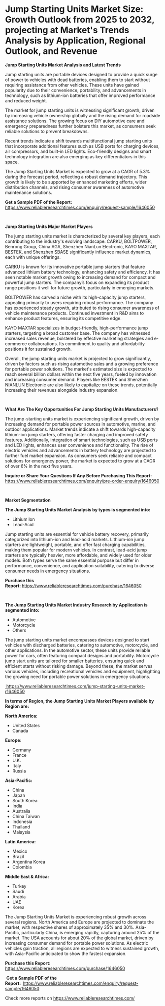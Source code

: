 <p><h1>Jump Starting Units Market Size: Growth Outlook from 2025 to 2032, projecting at Market's Trends Analysis by Application, Regional Outlook, and Revenue</h1></p><p><strong>Jump Starting Units Market Analysis and Latest Trends</strong></p>
<p><p>Jump starting units are portable devices designed to provide a quick surge of power to vehicles with dead batteries, enabling them to start without requiring assistance from other vehicles. These units have gained popularity due to their convenience, portability, and advancements in technology, such as lithium-ion batteries that offer improved performance and reduced weight.</p><p>The market for jump starting units is witnessing significant growth, driven by increasing vehicle ownership globally and the rising demand for roadside assistance solutions. The growing focus on DIY automotive care and emergency preparedness further bolsters this market, as consumers seek reliable solutions to prevent breakdowns.</p><p>Recent trends indicate a shift towards multifunctional jump starting units that incorporate additional features such as USB ports for charging devices, air compressors, and built-in LED lights. Eco-friendly designs and smart technology integration are also emerging as key differentiators in this space. </p><p>The Jump Starting Units Market is expected to grow at a CAGR of 5.3% during the forecast period, reflecting a robust demand trajectory. This growth is likely to be supported by enhanced marketing efforts, wider distribution channels, and rising consumer awareness of automotive maintenance solutions.</p></p>
<p><strong>Get a Sample PDF of the Report:&nbsp;</strong> <a href="https://www.reliableresearchtimes.com/enquiry/request-sample/1646050?utm_campaign=2220&utm_medium=2&utm_source=Github&utm_content=ia&utm_term=29032025&utm_id=jump-starting-units">https://www.reliableresearchtimes.com/enquiry/request-sample/1646050</a></p>
<p>&nbsp;</p>
<p><strong>Jump Starting Units Major Market Players</strong></p>
<p><p>The jump starting units market is characterized by several key players, each contributing to the industry's evolving landscape. CARKU, BOLTPOWER, Benrong Group, China AGA, Shenzhen NianLun Electronic, KAYO MAXTAR, BESTEK, and Shenzhen SBASE significantly influence market dynamics, each with unique offerings.</p><p>CARKU is known for its innovative portable jump starters that feature advanced lithium battery technology, enhancing safety and efficiency. It has seen notable market growth owing to increasing demand for compact and powerful jump starters. The company’s focus on expanding its product range positions it well for future growth, particularly in emerging markets.</p><p>BOLTPOWER has carved a niche with its high-capacity jump starters, appealing primarily to users requiring robust performance. The company has experienced steady growth, attributed to rising consumer awareness of vehicle maintenance products. Continued investment in R&D aims to enhance product features, ensuring its competitive edge.</p><p>KAYO MAXTAR specializes in budget-friendly, high-performance jump starters, targeting a broad customer base. The company has witnessed increased sales revenue, bolstered by effective marketing strategies and e-commerce collaborations. Its commitment to quality and affordability positions it for sustained growth.</p><p>Overall, the jump starting units market is projected to grow significantly, driven by factors such as rising automotive sales and a growing preference for portable power solutions. The market's estimated size is expected to reach several billion dollars within the next five years, fueled by innovation and increasing consumer demand. Players like BESTEK and Shenzhen NIANLUN Electronic are also likely to capitalize on these trends, potentially increasing their revenues alongside industry expansion.</p></p>
<p>&nbsp;</p>
<p><strong>What Are The Key Opportunities For Jump Starting Units Manufacturers?</strong></p>
<p><p>The jump-starting units market is experiencing significant growth, driven by increasing demand for portable power sources in automotive, marine, and outdoor applications. Market trends indicate a shift towards high-capacity lithium-ion jump starters, offering faster charging and improved safety features. Additionally, integration of smart technologies, such as USB ports and LED lights, enhances user convenience and functionality. The rise of electric vehicles and advancements in battery technology are projected to further fuel market expansion. As consumers seek reliable and compact solutions for emergency power, the market is expected to grow at a CAGR of over 6% in the next five years.</p></p>
<p><strong>Inquire or Share Your Questions If Any Before Purchasing This Report:</strong> <a href="https://www.reliableresearchtimes.com/enquiry/pre-order-enquiry/1646050?utm_campaign=2220&utm_medium=2&utm_source=Github&utm_content=ia&utm_term=29032025&utm_id=jump-starting-units">https://www.reliableresearchtimes.com/enquiry/pre-order-enquiry/1646050</a></p>
<p>&nbsp;</p>
<p><strong>Market Segmentation</strong></p>
<p><strong>The Jump Starting Units Market Analysis by types is segmented into:</strong></p>
<p><ul><li>Lithium Ion</li><li>Lead-Acid</li></ul></p>
<p><p>Jump starting units are essential for vehicle battery recovery, primarily categorized into lithium-ion and lead-acid markets. Lithium-ion jump starters are lightweight, portable, and offer fast charging capabilities, making them popular for modern vehicles. In contrast, lead-acid jump starters are typically heavier, more affordable, and widely used for older models. Both types serve the same essential purpose but differ in performance, convenience, and application suitability, catering to diverse consumer needs in emergency situations.</p></p>
<p><strong>Purchase this Report:&nbsp;</strong><a href="https://www.reliableresearchtimes.com/purchase/1646050?utm_campaign=2220&utm_medium=2&utm_source=Github&utm_content=ia&utm_term=29032025&utm_id=jump-starting-units">https://www.reliableresearchtimes.com/purchase/1646050</a></p>
<p>&nbsp;</p>
<p><strong>The Jump Starting Units Market Industry Research by Application is segmented into:</strong></p>
<p><ul><li>Automotive</li><li>Motorcycle</li><li>Others</li></ul></p>
<p><p>The jump starting units market encompasses devices designed to start vehicles with discharged batteries, catering to automotive, motorcycle, and other applications. In the automotive sector, these units provide reliable power for cars, often featuring compact designs and portability. Motorcycle jump start units are tailored for smaller batteries, ensuring quick and efficient starts without risking damage. Beyond these, the market serves various vehicles, including recreational vehicles and equipment, highlighting the growing need for portable power solutions in emergency situations.</p></p>
<p><a href="https://www.reliableresearchtimes.com/jump-starting-units-market-r1646050?utm_campaign=2220&utm_medium=2&utm_source=Github&utm_content=ia&utm_term=29032025&utm_id=jump-starting-units">&nbsp;https://www.reliableresearchtimes.com/jump-starting-units-market-r1646050</a></p>
<p><strong>In terms of Region, the Jump Starting Units Market Players available by Region are:</strong></p>
<p>
    <p> <strong> North America: </strong>
        <ul>
            <li>United States</li>
            <li>Canada</li>
        </ul>
        </p> 
    <p> <strong> Europe: </strong>
        <ul>
            <li>Germany</li>
            <li>France</li>
            <li>U.K.</li>
            <li>Italy</li>
            <li>Russia</li>
        </ul>
        </p> 
    <p> <strong> Asia-Pacific: </strong>
        <ul>
            <li>China</li>
            <li>Japan</li>
            <li>South Korea</li>
            <li>India</li>
            <li>Australia</li>
            <li>China Taiwan</li>
            <li>Indonesia</li>
            <li>Thailand</li>
            <li>Malaysia</li>
        </ul>
        </p> 
    <p> <strong> Latin America: </strong>
        <ul>
            <li>Mexico</li>
            <li>Brazil</li>
            <li>Argentina Korea</li>
            <li>Colombia</li>
        </ul>
        </p> 
    <p> <strong> Middle East & Africa: </strong>
        <ul>
            <li>Turkey</li>
            <li>Saudi</li>
            <li>Arabia</li>
            <li>UAE</li>
            <li>Korea</li>
        </ul>
    </p>
    </p>
<p><p>The Jump Starting Units Market is experiencing robust growth across several regions. North America and Europe are projected to dominate the market, with respective shares of approximately 35% and 30%. Asia-Pacific, particularly China, is emerging rapidly, capturing around 25% of the market. The USA accounts for about 20% of the global market, driven by increasing consumer demand for portable power solutions. As electric vehicles gain traction, all regions are expected to witness sustained growth, with Asia-Pacific anticipated to show the fastest expansion.</p></p>
<p><strong>Purchase this Report: </strong><a href="https://www.reliableresearchtimes.com/purchase/1646050?utm_campaign=2220&utm_medium=2&utm_source=Github&utm_content=ia&utm_term=29032025&utm_id=jump-starting-units">https://www.reliableresearchtimes.com/purchase/1646050</a></p>
<p>&nbsp;<strong>Get a Sample PDF of the Report:&nbsp;&nbsp;</strong><a href="https://www.reliableresearchtimes.com/enquiry/request-sample/1646050?utm_campaign=2220&utm_medium=2&utm_source=Github&utm_content=ia&utm_term=29032025&utm_id=jump-starting-units">https://www.reliableresearchtimes.com/enquiry/request-sample/1646050</a></p>
<p><strong></strong></p>
<p>Check more reports on <a href="https://www.reliableresearchtimes.com/?utm_campaign=2220&utm_medium=2&utm_source=Github&utm_content=ia&utm_term=29032025&utm_id=jump-starting-units">https://www.reliableresearchtimes.com/</a></p>